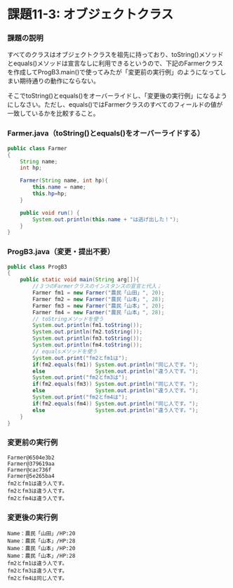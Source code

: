 # 課題11-3: オブジェクトクラス

### 課題の説明
すべてのクラスはオブジェクトクラスを祖先に持っており、toString()メソッドとequals()メソッドは宣言なしに利用できるというので、下記のFarmerクラスを作成してProgB3.main()で使ってみたが「変更前の実行例」のようになってしまい期待通りの動作にならない。

そこでtoString()とequals()をオーバーライドし、「変更後の実行例」になるようにしなさい。ただし、equals()ではFarmerクラスのすべてのフィールドの値が一致しているかを比較すること。

### Farmer.java（toString()とequals()をオーバーライドする）
```java
public class Farmer
{
    String name;
    int hp;

    Farmer(String name, int hp){
        this.name = name;
        this.hp=hp;
    }

    public void run() {
        System.out.println(this.name + "は逃げ出した！");
    }
}
```

### ProgB3.java（変更・提出不要）
```java
public class ProgB3
{
    public static void main(String arg[]){ 
        //３つのFarmerクラスのインスタンスの宣言と代入；
        Farmer fm1 = new Farmer("農民「山田」", 20);
        Farmer fm2 = new Farmer("農民「山本」", 28);
        Farmer fm3 = new Farmer("農民「山本」", 20);
        Farmer fm4 = new Farmer("農民「山本」", 28);
        // toStringメソッドを使う
        System.out.println(fm1.toString());
        System.out.println(fm2.toString());
        System.out.println(fm3.toString());
        System.out.println(fm4.toString());
        // equalsメソッドを使う
        System.out.print("fm2とfm1は");
        if(fm2.equals(fm1)) System.out.println("同じ人です。");
        else                System.out.println("違う人です。");
        System.out.print("fm2とfm3は");
        if(fm2.equals(fm3)) System.out.println("同じ人です。");
        else                System.out.println("違う人です。");
        System.out.print("fm2とfm4は");
        if(fm2.equals(fm4)) System.out.println("同じ人です。");
        else                System.out.println("違う人です。");
    }
}
```

### 変更前の実行例
```
Farmer@6504e3b2
Farmer@379619aa
Farmer@cac736f
Farmer@5e265ba4
fm2とfm1は違う人です。
fm2とfm3は違う人です。
fm2とfm4は違う人です。
```

### 変更後の実行例
```
Name：農民「山田」/HP:20
Name：農民「山本」/HP:28
Name：農民「山本」/HP:20
Name：農民「山本」/HP:28
fm2とfm1は違う人です。
fm2とfm3は違う人です。
fm2とfm4は同じ人です。
```
